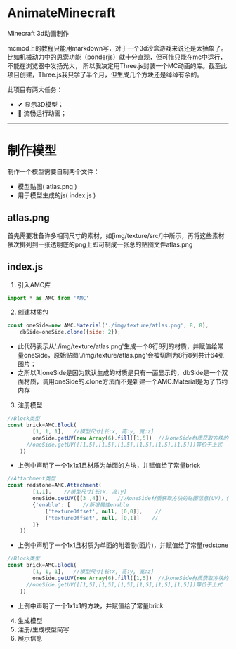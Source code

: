 # AnimateMinecraft

Minecraft 3d动画制作

mcmod上的教程只能用markdown写，对于一个3d沙盒游戏来说还是太抽象了。比如机械动力中的思索功能（ponderjs）就十分直观，但可惜只能在mc中运行，不能在浏览器中发扬光大，
所以我决定用Three.js封装一个MC动画的库。截至此项目创建，Three.js我只学了半个月，但生成几个方块还是绰绰有余的。

此项目有两大任务：
* ✔ 显示3D模型； 
* 🔲 流畅运行动画； 

---
# 制作模型

制作一个模型需要自制两个文件：
* 模型贴图( atlas.png )
* 用于模型生成的js( index.js )

## atlas.png

首先需要准备许多相同尺寸的素材，如[img/texture/src/]中所示，再将这些素材依次排列到一张透明底的png上即可制成一张总的贴图文件atlas.png

## index.js

1. 引入AMC库
```javascript
import * as AMC from 'AMC'
```
2. 创建材质包
```javascript
const oneSide=new AMC.Material('./img/texture/atlas.png', 8, 8),
    dbSide=oneSide.clone({side: 2});
```
  * 此代码表示从'./img/texture/atlas.png'生成一个8行8列的材质，并赋值给常量oneSide，原始贴图'./img/texture/atlas.png'会被切割为8行8列共计64张图片；
  * 之所以叫oneSide是因为默认生成的材质是只有一面显示的，dbSide是一个双面材质，调用oneSide的.clone方法而不是新建一个AMC.Material是为了节约内存
3. 注册模型
```javascript
//Block类型
const brick=AMC.Block(
        [1, 1, 1],   //模型尺寸[长:x, 高:y, 宽:z]
        oneSide.getUV(new Array(6).fill([1,5])  //从oneSide材质获取方块的贴图信息(UV)，传入一个二维数组[x+, x-, y+, y-, z+, z-]
      //oneSide.getUV([[1,5],[1,5],[1,5],[1,5],[1,5],[1,5]])等价于上式
    ))
```
  * 上例中声明了一个1x1x1且材质为单面的方块，并赋值给了常量brick
```javascript
//Attachment类型
const redstone=AMC.Attachment(
        [1,1],    //模型尺寸[长:x, 高:y]
        oneSide.getUV([[3 ,4]]),   //从oneSide材质获取方块的贴图信息(UV)，传入一个二维数组[x+, x-, y+, y-]
        {'enable': [    //新增属性enable
            ['textureOffset', null, [0,0]],    //
            ['textureOffset', null, [0,1]]    //
        ]}
    ))
```
  * 上例中声明了一个1x1且材质为单面的附着物(面片)，并赋值给了常量redstone
```javascript
//Block类型
const brick=AMC.Block(
        [1, 1, 1],   //模型尺寸[长:x, 高:y, 宽:z]
        oneSide.getUV(new Array(6).fill([1,5])  //从oneSide材质获取方块的贴图信息(UV)，传入一个二维数组[x+, x-, y+, y-, z+, z-]
      //oneSide.getUV([[1,5],[1,5],[1,5],[1,5],[1,5],[1,5]])等价于上式
    ))
```
  * 上例中声明了一个1x1x1的方块，并赋值给了常量brick
4. 生成模型
5. 注册/生成模型简写
6. 展示信息
